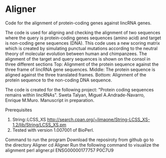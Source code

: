 # Aligner
Code for the alignment of protein-coding genes against lincRNA genes.


The code is used for aligning and checking the alignment of two sequences where the query is protein-coding genes sequences (amino acid) and target is non-coding gene sequences (DNA). This code uses a new scoring matrix which is created by simulating punctual mutations according to the neutral theory of molecular evolution between human and chimpanzees. The alignment of the target and query sequences is shown on the consol in three different sections Top: Alignment of the protein sequence against the three frame of lincRNA gene sequences. Middle: The protein sequence is aligned against the three translated frames. Bottom: Alignment of the protein sequence to the non-coding DNA sequence.



The code is created for the following project:
"Protein coding sequences remains within lincRNAs". 
Sweta Talyan, Miguel A.Andrade-Navarro, Enrique M.Muro. Manuscript in preparation.




Prerequisites
1.  String::LCSS_XS
http://search.cpan.org/~limaone/String-LCSS_XS-1.2/lib/String/LCSS_XS.pm
2. Tested with version 1.007001 of BioPerl.

Command to run the program
Download the reposiroty from github
go to the directory Aligner 
cd Aligner
Run the following command to visualize the alignment
perl aligner.pl ENSG00000177757 P0C7U9
